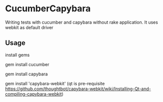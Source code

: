 CucumberCapybara
================

Writing tests with cucumber and capybara without rake application.
It uses webkit as default driver

Usage
-----

install gems

gem install cucumber

gem install capybara

gem install 'capybara-webkit' (qt is pre-requisite https://github.com/thoughtbot/capybara-webkit/wiki/Installing-Qt-and-compiling-capybara-webkit)